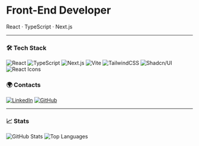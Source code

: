 # Front-End Developer  
React · TypeScript · Next.js 
 
---

### 🛠️ Tech Stack  
![React](https://img.shields.io/badge/-React-20232a?style=for-the-badge&logo=react&logoColor=61dafb)
![TypeScript](https://img.shields.io/badge/-TypeScript-3178C6?style=for-the-badge&logo=typescript&logoColor=white)
![Next.js](https://img.shields.io/badge/-Next.js-000000?style=for-the-badge&logo=nextdotjs&logoColor=white)
![Vite](https://img.shields.io/badge/-Vite-646CFF?style=for-the-badge&logo=vite&logoColor=white)
![TailwindCSS](https://img.shields.io/badge/-TailwindCSS-06B6D4?style=for-the-badge&logo=tailwindcss&logoColor=white)
![Shadcn/UI](https://img.shields.io/badge/-Shadcn/UI-18181b?style=for-the-badge&logoColor=white)
![React Icons](https://img.shields.io/badge/-React%20Icons-61DAFB?style=for-the-badge&logo=react&logoColor=white)

### 🌍 Contacts  
[![LinkedIn](https://img.shields.io/badge/-LinkedIn-0A66C2?style=flat&logo=linkedin&logoColor=white)](https://www.linkedin.com/in/litakk/)
[![GitHub](https://img.shields.io/badge/-GitHub-181717?style=flat&logo=github&logoColor=white)](https://github.com/litakk)

---

### 📈 Stats  
![GitHub Stats](https://github-readme-stats.vercel.app/api?username=litakk&show_icons=true&count_private=true&hide=prs&theme=transparent)
![Top Languages](https://github-readme-stats.vercel.app/api/top-langs/?username=litakk&layout=compact&theme=transparent)
